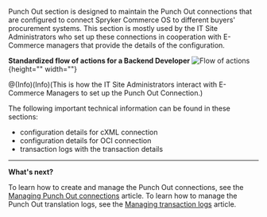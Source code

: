Punch Out section is designed to maintain the Punch Out connections that are configured to connect Spryker Commerce OS to different buyers' procurement systems. This section is mostly used by the IT Site Administrators who set up these connections in cooperation with E-Commerce managers that provide the details of the configuration.

**Standardized flow of actions for a Backend Developer**
![Flow of actions](https://spryker.s3.eu-central-1.amazonaws.com/docs/User+Guides/Back+Office+User+Guides/Punch+Out/flow-of-actions-of-backend-developer.png){height="" width=""}

@(Info)(Info)(This is how the IT Site Administrators interact with E-Commerce Managers to set up the Punch Out Connection.)

The following important technical information can be found in these sections:

* configuration details for cXML connection
* configuration details for OCI connection
* transaction logs with the transaction details
***
**What's next?**

To learn how to create and manage the Punch Out connections, see the [Managing Punch Out connections](https://spryker.atlassian.net/v4/docs/managing-punchout-connections) article.
To learn how to manage the Punch Out translation logs, see the [Managing transaction logs](https://spryker.atlassian.net/v4/docs/managing-transactions-log) article.